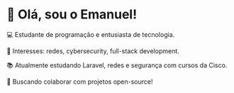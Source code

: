 # 👋 Olá, sou o Emanuel!

💻 Estudante de programação e entusiasta de tecnologia.

🔐 Interesses: redes, cybersecurity, full-stack development.

📚 Atualmente estudando Laravel, redes e segurança com cursos da Cisco.

🚀 Buscando colaborar com projetos open-source!

